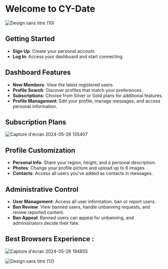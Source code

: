 # Welcome to CY-Date

![Design sans titre (10)](https://github.com/Momolbarjo/CY-Date/assets/119139743/acbd61ae-513f-4733-95af-c56065965a17)

## Getting Started
- **Sign Up**: Create your personal account.
- **Log In**: Access your dashboard and start connecting.

## Dashboard Features
- **New Members**: View the latest registered users.
- **Profile Search**: Discover profiles that match your preferences.
- **Subscriptions**: Choose from Silver or Gold plans for additional features.
- **Profile Management**: Edit your profile, manage messages, and access personal information.

## Subscription Plans

![Capture d'écran 2024-05-26 135407](https://github.com/Momolbarjo/CY-Date/assets/119139743/ea789f3d-312d-4bc3-9188-e3c2ee32dc7b)


## Profile Customization
- **Personal Info**: Share your region, height, and a personal description.
- **Photos**: Change your profile picture and upload up to 6 images.
- **Contacts**: Access all users you've added as contacts in messages.

## Administrative Control
- **User Management**: Access all user information, ban or report users.
- **Ban Review**: View banned users, handle unbanning requests, and review reported content.
- **Ban Appeal**: Banned users can appeal for unbanning, and administrators decide their fate.

## Best Browsers Experience :


![Capture d'écran 2024-05-26 194855](https://github.com/Momolbarjo/CY-Date/assets/119139743/f2112352-002e-4c84-867f-abf55e7e7c56)


![Design sans titre (12)](https://github.com/Momolbarjo/CY-Date/assets/119139743/37ffa2e9-d0db-4f42-ad12-372f8fd3b032)
